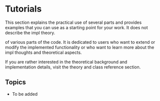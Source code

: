 <!--
SPDX-FileCopyrightText: 2022 The Ikarus Developers mueller@ibb.uni-stuttgart.de
SPDX-License-Identifier: CC-BY-SA-4.0
-->

# Tutorials

This section explains the practical use of several parts and provides examples
that you can use as a starting point for your work. It does not describe the
impl theory.

 
of various parts of the code. It is dedicated to users who want to extend
or modify the implemented functionality or who want to learn more about 
the impl thoughts and theoretical aspects.

If you are rather interested in the theoretical background 
and implementation details, visit the theory and class reference section.

## Topics

* To be added
